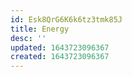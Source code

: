 ```yaml
---
id: Esk8QrG6K6k6tz3tmk85J
title: Energy
desc: ''
updated: 1643723096367
created: 1643723096367
---
```


